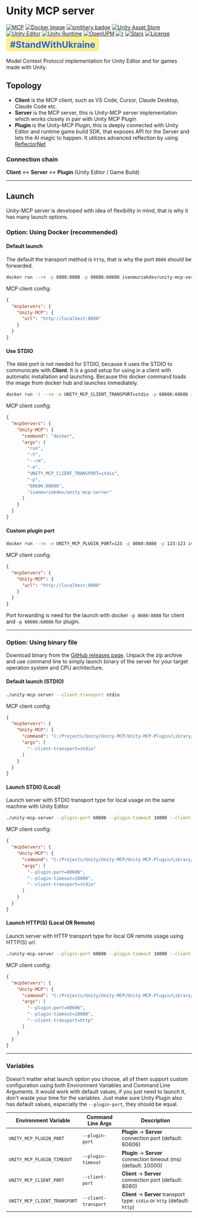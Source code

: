# Unity MCP server

[![MCP](https://badge.mcpx.dev?type=server 'MCP Server')](https://modelcontextprotocol.io/introduction) [![Docker Image](https://img.shields.io/docker/image-size/ivanmurzakdev/unity-mcp-server/latest?label=Docker%20Image&logo=docker&labelColor=333A41 'Docker Image')](https://hub.docker.com/r/ivanmurzakdev/unity-mcp-server) [![smithery badge](https://smithery.ai/badge/@IvanMurzak/unity-mcp)](https://smithery.ai/server/@IvanMurzak/unity-mcp)
[![Unity Asset Store](https://img.shields.io/badge/Asset%20Store-View-blue?logo=unity&labelColor=333A41 'Asset Store')](https://u3d.as/3wsw) [![Unity Editor](https://img.shields.io/badge/Editor-X?style=flat&logo=unity&labelColor=333A41&color=49BC5C 'Unity Editor supported')](https://unity.com/releases/editor/archive) [![Unity Runtime](https://img.shields.io/badge/Runtime-X?style=flat&logo=unity&labelColor=333A41&color=49BC5C 'Unity Runtime supported')](https://unity.com/releases/editor/archive) [![OpenUPM](https://img.shields.io/npm/v/com.ivanmurzak.unity.mcp?label=OpenUPM&registry_uri=https://package.openupm.com&labelColor=333A41 'OpenUPM package')](https://openupm.com/packages/com.ivanmurzak.unity.mcp/)
[![r](https://github.com/IvanMurzak/Unity-MCP/workflows/release/badge.svg 'Tests Passed')](https://github.com/IvanMurzak/Unity-MCP/actions/workflows/release.yml) [![Stars](https://img.shields.io/github/stars/IvanMurzak/Unity-MCP 'Stars')](https://github.com/IvanMurzak/Unity-MCP/stargazers) [![License](https://img.shields.io/github/license/IvanMurzak/Unity-MCP?label=License&labelColor=333A41)](https://github.com/IvanMurzak/Unity-MCP/blob/main/LICENSE)
[![Stand With Ukraine](https://raw.githubusercontent.com/vshymanskyy/StandWithUkraine/main/badges/StandWithUkraine.svg)](https://stand-with-ukraine.pp.ua)

Model Context Protocol implementation for Unity Editor and for games made with Unity.

## Topology

- **Client** is the MCP client, such as VS Code, Cursor, Claude Desktop, Claude Code etc.
- **Server** is the MCP server, this is Unity-MCP server implementation which works closely in pair with Unity MCP Plugin
- **Plugin** is the Unity-MCP Plugin, this is deeply connected with Unity Editor and runtime game build SDK, that exposes API for the Server and lets the AI magic to happen. It utilizes advanced reflection by using [ReflectorNet](https://github.com/IvanMurzak/ReflectorNet)

### Connection chain

**Client** <-> **Server** <-> **Plugin** (Unity Editor / Game Build)

---

## Launch

Unity-MCP server is developed with idea of flexibility in mind, that is why it has many launch options.

### Option: Using Docker (recommended)

#### Default launch

The default the transport method is `http`, that is why the port `8080` should be forwarded.

```bash
docker run --rm -p 8080:8080 -p 60606:60606 ivanmurzakdev/unity-mcp-server
```

MCP client config:

```json
{
  "mcpServers": {
    "Unity-MCP": {
      "url": "http://localhost:8080"
    }
  }
}
```

#### Use STDIO

The `8080` port is not needed for STDIO, because it uses the STDIO to communicate with **Client**. It is a good setup for using in a client with automatic installation and launching. Because this docker command loads the image from docker hub and launches immediately.

```bash
docker run -t --rm -e UNITY_MCP_CLIENT_TRANSPORT=stdio -p 60606:60606 ivanmurzakdev/unity-mcp-server
```

MCP client config:

```json
{
  "mcpServers": {
    "Unity-MCP": {
      "command": "docker",
      "args": [
        "run",
        "-t",
        "--rm",
        "-e",
        "UNITY_MCP_CLIENT_TRANSPORT=stdio",
        "-p",
        "60606:60606",
        "ivanmurzakdev/unity-mcp-server"
      ]
    }
  }
}
```

#### Custom plugin port

```bash
docker run --rm -e UNITY_MCP_PLUGIN_PORT=123 -p 8080:8080 -p 123:123 ivanmurzakdev/unity-mcp-server
```

MCP client config:

```json
{
  "mcpServers": {
    "Unity-MCP": {
      "url": "http://localhost:8080"
    }
  }
}
```

Port forwarding is need for the launch with docker `-p 8080:8080` for client and `-p 60606:60606` for plugin.

---

### Option: Using binary file

Download binary from the [GitHub releases page](https://github.com/IvanMurzak/Unity-MCP/releases). Unpack the zip archive and use command line to simply launch binary of the server for your target operation system and CPU architecture.

#### Default launch (STDIO)

```bash
./unity-mcp-server --client-transport stdio
```

MCP client config:

```json
{
  "mcpServers": {
    "Unity-MCP": {
      "command": "C:/Projects/Unity/Unity-MCP/Unity-MCP-Plugin/Library/mcp-server/win-x64/unity-mcp-server.exe",
      "args": [
        "--client-transport=stdio"
      ]
    }
  }
}
```

#### Launch STDIO (Local)

Launch server with STDIO transport type for local usage on the same machine with Unity Editor.

```bash
./unity-mcp-server --plugin-port 60606 --plugin-timeout 10000 --client-transport stdio
```

MCP client config:

```json
{
  "mcpServers": {
    "Unity-MCP": {
      "command": "C:/Projects/Unity/Unity-MCP/Unity-MCP-Plugin/Library/mcp-server/win-x64/unity-mcp-server.exe",
      "args": [
        "--plugin-port=60606",
        "--plugin-timeout=10000",
        "--client-transport=stdio"
      ]
    }
  }
}
```

#### Launch HTTP(S) (Local OR Remote)

Launch server with HTTP transport type for local OR remote usage using HTTP(S) url.

```bash
./unity-mcp-server --plugin-port 60606 --plugin-timeout 10000 --client-transport http
```

MCP client config:

```json
{
  "mcpServers": {
    "Unity-MCP": {
      "command": "C:/Projects/Unity/Unity-MCP/Unity-MCP-Plugin/Library/mcp-server/win-x64/unity-mcp-server.exe",
      "args": [
        "--plugin-port=60606",
        "--plugin-timeout=10000",
        "--client-transport=http"
      ]
    }
  }
}
```

---

### Variables

Doesn't matter what launch option you choose, all of them support custom configuration using both Environment Variables and Command Line Arguments. It would work with default values, if you just need to launch it, don't waste your time for the variables. Just make sure Unity Plugin also has default values, especially the `--plugin-port`, they should be equal.

| Environment Variable        | Command Line Args     | Description                                                                 |
|-----------------------------|-----------------------|-----------------------------------------------------------------------------|
| `UNITY_MCP_PLUGIN_PORT`     | `--plugin-port`       | **Plugin** -> **Server** connection port (default: 60606)                   |
| `UNITY_MCP_PLUGIN_TIMEOUT`  | `--plugin-timeout`    | **Plugin** -> **Server** connection timeout (ms) (default: 10000)           |
| `UNITY_MCP_CLIENT_PORT`     | `--client-port`       | **Client** -> **Server** connection port (default: 8080)                    |
| `UNITY_MCP_CLIENT_TRANSPORT`| `--client-transport`  | **Client** -> **Server** transport type: `stdio` or `http` (default: `http`) |
